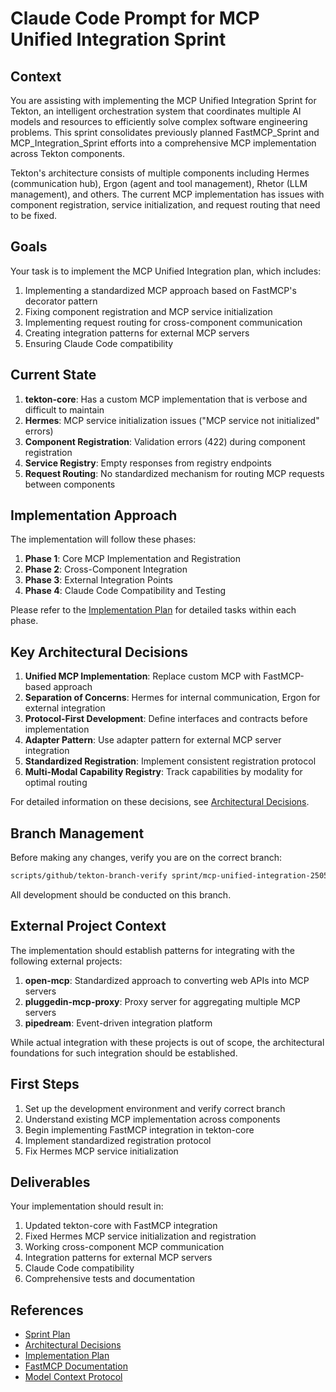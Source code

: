 # Claude Code Prompt for MCP Unified Integration Sprint

## Context

You are assisting with implementing the MCP Unified Integration Sprint for Tekton, an intelligent orchestration system that coordinates multiple AI models and resources to efficiently solve complex software engineering problems. This sprint consolidates previously planned FastMCP_Sprint and MCP_Integration_Sprint efforts into a comprehensive MCP implementation across Tekton components.

Tekton's architecture consists of multiple components including Hermes (communication hub), Ergon (agent and tool management), Rhetor (LLM management), and others. The current MCP implementation has issues with component registration, service initialization, and request routing that need to be fixed.

## Goals

Your task is to implement the MCP Unified Integration plan, which includes:

1. Implementing a standardized MCP approach based on FastMCP's decorator pattern
2. Fixing component registration and MCP service initialization
3. Implementing request routing for cross-component communication
4. Creating integration patterns for external MCP servers
5. Ensuring Claude Code compatibility

## Current State

1. **tekton-core**: Has a custom MCP implementation that is verbose and difficult to maintain
2. **Hermes**: MCP service initialization issues ("MCP service not initialized" errors)
3. **Component Registration**: Validation errors (422) during component registration
4. **Service Registry**: Empty responses from registry endpoints
5. **Request Routing**: No standardized mechanism for routing MCP requests between components

## Implementation Approach

The implementation will follow these phases:

1. **Phase 1**: Core MCP Implementation and Registration
2. **Phase 2**: Cross-Component Integration
3. **Phase 3**: External Integration Points
4. **Phase 4**: Claude Code Compatibility and Testing

Please refer to the [Implementation Plan](./ImplementationPlan.md) for detailed tasks within each phase.

## Key Architectural Decisions

1. **Unified MCP Implementation**: Replace custom MCP with FastMCP-based approach
2. **Separation of Concerns**: Hermes for internal communication, Ergon for external integration
3. **Protocol-First Development**: Define interfaces and contracts before implementation
4. **Adapter Pattern**: Use adapter pattern for external MCP server integration
5. **Standardized Registration**: Implement consistent registration protocol
6. **Multi-Modal Capability Registry**: Track capabilities by modality for optimal routing

For detailed information on these decisions, see [Architectural Decisions](./ArchitecturalDecisions.md).

## Branch Management

Before making any changes, verify you are on the correct branch:

```bash
scripts/github/tekton-branch-verify sprint/mcp-unified-integration-250507
```

All development should be conducted on this branch.

## External Project Context

The implementation should establish patterns for integrating with the following external projects:

1. **open-mcp**: Standardized approach to converting web APIs into MCP servers
2. **pluggedin-mcp-proxy**: Proxy server for aggregating multiple MCP servers
3. **pipedream**: Event-driven integration platform

While actual integration with these projects is out of scope, the architectural foundations for such integration should be established.

## First Steps

1. Set up the development environment and verify correct branch
2. Understand existing MCP implementation across components
3. Begin implementing FastMCP integration in tekton-core
4. Implement standardized registration protocol
5. Fix Hermes MCP service initialization

## Deliverables

Your implementation should result in:

1. Updated tekton-core with FastMCP integration
2. Fixed Hermes MCP service initialization and registration
3. Working cross-component MCP communication
4. Integration patterns for external MCP servers
5. Claude Code compatibility
6. Comprehensive tests and documentation

## References

- [Sprint Plan](./SprintPlan.md)
- [Architectural Decisions](./ArchitecturalDecisions.md)
- [Implementation Plan](./ImplementationPlan.md)
- [FastMCP Documentation](https://gofastmcp.com)
- [Model Context Protocol](https://modelcontextprotocol.io)
